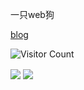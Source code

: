 一只web狗

[blog](https://s1rius.space/)

![Visitor Count](https://profile-counter.glitch.me/Christmas/count.svg)
<p>
<img align="center" src="https://github-readme-stats.vercel.app/api/?username=cns1rius&theme=dark&show_icons=true" />
<img align="center" src="https://github-readme-stats.vercel.app/api/top-langs/?username=cns1rius&theme=dark&show_icons=true&exclude_repo=cns1rius.github.io&size_weight=0.5&count_weight=0.5&layout=donut" />
</p>
